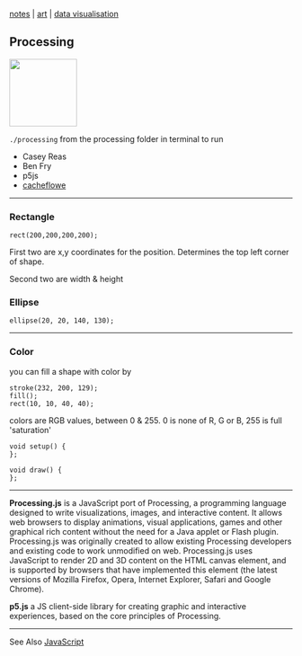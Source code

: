 [notes](notes.md) | [art](art.md) | [data visualisation](dataVisualisation.md)

## Processing

<img src="https://lh4.googleusercontent.com/-azP3ojRmi4Q/AAAAAAAAAAI/AAAAAAAAAZk/hyRbfyOPMAU/photo.jpg" height="120" width="120">

`./processing` from the processing folder in terminal to run

- Casey Reas
- Ben Fry
- p5js
- [cacheflowe](https://ello.co/cacheflowe)

________________

### Rectangle

`rect(200,200,200,200);`

First two are x,y coordinates for the position. Determines the top left corner of shape.

Second two are width & height


### Ellipse

`ellipse(20, 20, 140, 130);`

____

### Color

you can fill a shape with color by

```
stroke(232, 200, 129);
fill();
rect(10, 10, 40, 40);
```
colors are RGB values, between 0 & 255. 0 is none of R, G or B, 255 is full 'saturation'



```
void setup() {
};

void draw() {
};
```
---

**Processing.js** is a JavaScript port of Processing, a programming language designed to write visualizations, images, and interactive content. It allows web browsers to display animations, visual applications, games and other graphical rich content without the need for a Java applet or Flash plugin.
Processing.js was originally created to allow existing Processing developers and existing code to work unmodified on web. Processing.js uses JavaScript to render  2D and 3D content on the HTML canvas element, and is supported by browsers that have implemented this element (the latest versions of Mozilla Firefox, Opera, Internet Explorer, Safari and Google Chrome).


**p5.js** a JS client-side library for creating graphic and interactive experiences, based on the core principles of Processing.

________________

See Also [JavaScript](javascript/notes.md)
